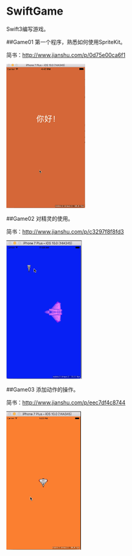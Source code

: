 # SwiftGame
Swift3编写游戏。

##Game01
第一个程序，熟悉如何使用SpriteKit。

简书：http://www.jianshu.com/p/0d75e00ca6f1

![image](https://github.com/flywo/SwiftGame/blob/master/Game01/Game01.gif)

##Game02
对精灵的使用。

简书：http://www.jianshu.com/p/c3297f8f8fd3

![image](https://github.com/flywo/SwiftGame/blob/master/Game02/Game02.gif)

##Game03
添加动作的操作。

简书：http://www.jianshu.com/p/eec7df4c8744

![image](https://github.com/flywo/SwiftGame/blob/master/Game03/Game03.gif)
